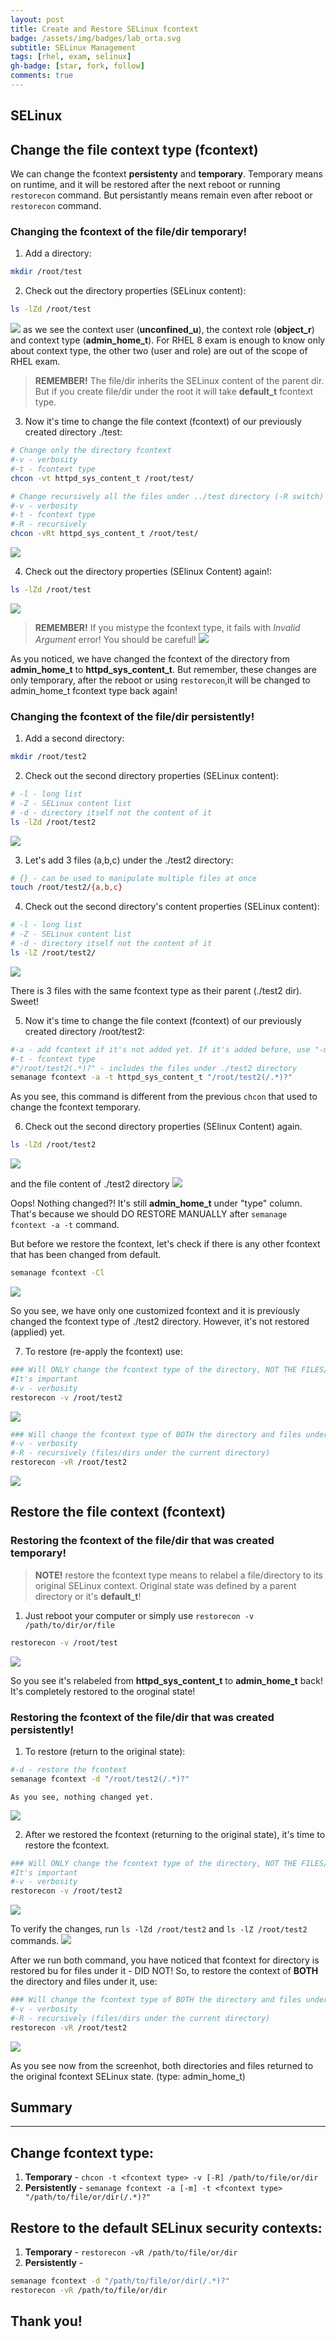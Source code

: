 ```yaml
---
layout: post
title: Create and Restore SELinux fcontext
badge: /assets/img/badges/lab_orta.svg
subtitle: SELinux Management
tags: [rhel, exam, selinux]
gh-badge: [star, fork, follow]
comments: true
---
```


## SELinux

## Change the file context type (fcontext) 
We can change the fcontext **persistenty** and **temporary**. Temporary means on runtime, and it will be restored after the next reboot or running `restorecon` command. But persistantly means remain even after reboot or `restorecon` command.

### Changing the fcontext of the file/dir **temporary!**

1. Add a directory:
``` bash
mkdir /root/test
```
2. Check out the directory properties (SELinux content):
``` bash
ls -lZd /root/test
```
![](https://i.imgur.com/hZuwR02.png)
as we see the context user (**unconfined_u**), the context role (**object_r**) and context type (**admin_home_t**). For RHEL 8 exam is enough to know only about context type, the other two (user and role) are out of the scope of RHEL exam. 
> **REMEMBER!** The file/dir inherits the SELinux content of the parent dir. But if you create file/dir under the root it will take **default_t** fcontext type.

3. Now it's time to change the file context (fcontext) of our previously created directory ./test:
``` bash
# Change only the directory fcontext
#-v - verbosity
#-t - fcontext type
chcon -vt httpd_sys_content_t /root/test/
```
``` bash
# Change recursively all the files under ../test directory (-R switch)
#-v - verbosity
#-t - fcontext type
#-R - recursively
chcon -vRt httpd_sys_content_t /root/test/
```

![](https://i.imgur.com/58V5Dw7.png)

4. Check out the directory properties (SElinux Content) again!:
``` bash
ls -lZd /root/test
```
![](https://i.imgur.com/WCUoyMB.png)


> **REMEMBER!** If you mistype the fcontext type, it fails with *Invalid Argument* error! You should be careful!
> ![](https://i.imgur.com/zMcXuXS.png)

As you noticed, we have changed the fcontext of the directory from **admin_home_t** to **httpd_sys_content_t**. But remember, these changes are only temporary, after the reboot or using `restorecon`,it will be changed to admin_home_t fcontext type back again!



### Changing the fcontext of the file/dir **persistently!**

1. Add a second directory:
``` bash
mkdir /root/test2
```
2. Check out the second directory properties (SELinux content):
``` bash
# -l - long list
# -Z - SELinux content list
# -d - directory itself not the content of it
ls -lZd /root/test2
```
![](https://i.imgur.com/JSREou2.png)

3. Let's add 3 files (a,b,c) under the ./test2 directory:
``` bash
# {} - can be used to manipulate multiple files at once
touch /root/test2/{a,b,c}
```
4. Check out the second directory's content properties (SELinux content):
``` bash
# -l - long list
# -Z - SELinux content list
# -d - directory itself not the content of it
ls -lZ /root/test2/
```
![](https://i.imgur.com/0BhdCcm.png)

There is 3 files with the same fcontext type as their parent (./test2 dir). Sweet!

5. Now it's time to change the file context (fcontext) of our previously created directory /root/test2:
``` bash
#-a - add fcontext if it's not added yet. If it's added before, use "-m"
#-t - fcontext type
#"/root/test2(.*)?" - includes the files under ./test2 directory
semanage fcontext -a -t httpd_sys_content_t "/root/test2(/.*)?"
```

As you see, this command is different from the previous `chcon` that used to change the fcontext temporary. 

6. Check out the second directory properties (SElinux Content) again.
``` bash
ls -lZd /root/test2
```
![](https://i.imgur.com/BdlTqHo.png)

and the file content of ./test2 directory 
![](https://i.imgur.com/vWCT0Pu.png)


Oops! Nothing changed?! It's still **admin_home_t** under "type" column. That's because we should DO RESTORE MANUALLY after `semanage fcontext -a -t` command.

But before we restore the fcontext, let's check if there is any other fcontext that has been changed from default.

``` bash
semanage fcontext -Cl
```
![](https://i.imgur.com/pMY3lcu.png)

So you see, we have only one customized fcontext and it is previously changed the fcontext type of ./test2 directory. However, it's not restored (applied) yet. 

7. To restore (re-apply the fcontext) use:

``` bash
### Will ONLY change the fcontext type of the directory, NOT THE FILES/DIRS under it! 
#It's important
#-v - verbosity
restorecon -v /root/test2
```
![](https://i.imgur.com/oLiUVtw.png)


``` bash
### Will change the fcontext type of BOTH the directory and files under it.
#-v - verbosity
#-R - recursively (files/dirs under the current directory)
restorecon -vR /root/test2
```
![](https://i.imgur.com/QYYYZD8.png)

## Restore the file context (fcontext)

### Restoring the fcontext of the file/dir that was created **temporary!**

> **NOTE!** restore the fcontext type means to relabel a file/directory to its original SELinux context. Original state was defined by a parent directory or it's **default_t**!

1. Just reboot your computer or simply use `restorecon -v /path/to/dir/or/file`

``` bash
restorecon -v /root/test
```
![](https://i.imgur.com/68QqAKb.png)

So you see it's relabeled from **httpd_sys_content_t** to **admin_home_t** back! It's completely restored to the oroginal state!
### Restoring the fcontext of the file/dir that was created **persistently!**

1. To restore (return to the original state):
``` bash
#-d - restore the fcontext
semanage fcontext -d "/root/test2(/.*)?"
```
	As you see, nothing changed yet.
![](https://i.imgur.com/0knf6Rw.png)

2. After we restored the fcontext (returning to the original state), it's time to restore the fcontext.
``` bash
### Will ONLY change the fcontext type of the directory, NOT THE FILES/DIRS under it! 
#It's important
#-v - verbosity
restorecon -v /root/test2
```
![](https://i.imgur.com/2Mmiv3q.png)

To verify the changes, run `ls -lZd /root/test2` and `ls -lZ /root/test2` commands.
![](https://i.imgur.com/da7eQV8.png)

After we run both command, you have noticed that fcontext for directory is restored bu for files under it - DID NOT! So, to restore the context of **BOTH** the directory and files under it, use:

``` bash
### Will change the fcontext type of BOTH the directory and files under it.
#-v - verbosity
#-R - recursively (files/dirs under the current directory)
restorecon -vR /root/test2
```

![](https://i.imgur.com/wbnFpqn.png)

As you see now from the screenhot, both directories and files returned to the original fcontext SELinux state. (type: admin_home_t)

## Summary
___

## Change fcontext type:
1. **Temporary** - `chcon -t <fcontext type> -v [-R] /path/to/file/or/dir`
2. **Persistently** - `semanage fcontext -a [-m] -t <fcontext type> "/path/to/file/or/dir(/.*)?"`

## Restore to the default SELinux security contexts:
1. **Temporary** - `restorecon -vR /path/to/file/or/dir`
2. **Persistently** - 
``` bash
semanage fcontext -d "/path/to/file/or/dir(/.*)?"
restorecon -vR /path/to/file/or/dir
```



## Thank you!